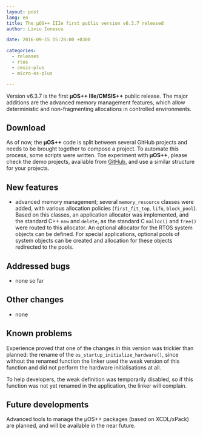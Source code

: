 ```yaml
---
layout: post
lang: en
title: The µOS++ IIIe first public version v6.3.7 released
author: Liviu Ionescu

date: 2016-09-15 15:28:00 +0300

categories:
  - releases
  - rtos
  - cmsis-plus
  - micro-os-plus

---
```


Version v6.3.7 is the first **µOS++ IIIe/CMSIS++** public release. The major additions are the advanced memory management features, which allow deterministic and non-fragmenting allocations in controlled environments.

## Download

As of now, the **µOS++** code is split between several GitHub projects and needs to be brought together to compose a project.
To automate this process, some scripts were written. Toe experiment with **µOS++**, please check the demo projects, available from [GitHub](https://github.com/micro-os-plus/eclipse-demo-projects), and use a similar structure for your projects.

## New features

- advanced memory management; several `memory_resource` classes were added, with various allocation policies (`first_fit_top`, `lifo`, `block_pool`). Based on this classes, an application allocator was implemented, and the standard C++ `new` and `delete`, as the standard C `malloc()` and `free()` were routed to this allocator. An optional allocator for the RTOS system objects can be defined. For special applications, optional pools of system objects can be created and allocation for these objects redirected to the pools.

## Addressed bugs

- none so far

## Other changes

- none

## Known problems

Experience proved that one of the changes in this version was trickier than planned: the rename of the `os_startup_initialize_hardware()`, since without the renamed function the linker used the weak version of this function and did not perform the hardware initialisations at all.

To help developers, the weak definition was temporarily disabled, so if this function was not yet renamed in the application, the linker will complain.

## Future developments

Advanced tools to manage the µOS++ packages (based on XCDL/xPack) are planned, and will be available in the near future.
